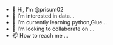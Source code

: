 - 👋 Hi, I’m @prisum02
- 👀 I’m interested in data...
- 🌱 I’m currently learning python,Glue...
- 💞️ I’m looking to collaborate on ...
- 📫 How to reach me ...

<!---
prisum02/prisum02 is a ✨ special ✨ repository because its `README.md` (this file) appears on your GitHub profile.
You can click the Preview link to take a look at your changes.
--->
